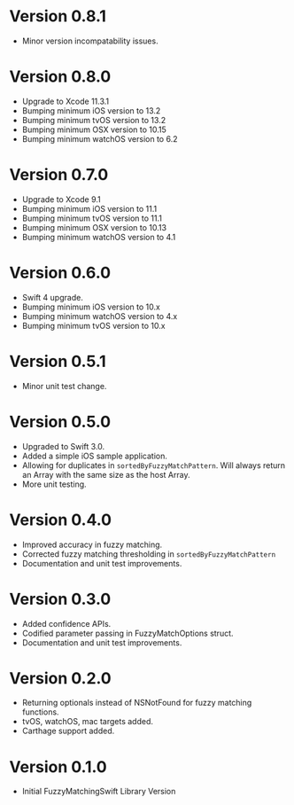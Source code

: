 # Version 0.8.1

- Minor version incompatability issues.

# Version 0.8.0

- Upgrade to Xcode 11.3.1
- Bumping minimum iOS version to 13.2
- Bumping minimum tvOS version to 13.2
- Bumping minimum OSX version to 10.15
- Bumping minimum watchOS version to 6.2

# Version 0.7.0

- Upgrade to Xcode 9.1
- Bumping minimum iOS version to 11.1
- Bumping minimum tvOS version to 11.1
- Bumping minimum OSX version to 10.13
- Bumping minimum watchOS version to 4.1

# Version 0.6.0

- Swift 4 upgrade.
- Bumping minimum iOS version to 10.x
- Bumping minimum watchOS version to 4.x
- Bumping minimum tvOS version to 10.x

# Version 0.5.1

- Minor unit test change.

# Version 0.5.0

- Upgraded to Swift 3.0.
- Added a simple iOS sample application.
- Allowing for duplicates in `sortedByFuzzyMatchPattern`. Will always return an Array with the same size as the host Array.
- More unit testing.

# Version 0.4.0

- Improved accuracy in fuzzy matching.
- Corrected fuzzy matching thresholding in `sortedByFuzzyMatchPattern`
- Documentation and unit test improvements.

# Version 0.3.0

- Added confidence APIs.
- Codified parameter passing in FuzzyMatchOptions struct.
- Documentation and unit test improvements.

# Version 0.2.0

- Returning optionals instead of NSNotFound for fuzzy matching functions.
- tvOS, watchOS, mac targets added.
- Carthage support added.

# Version 0.1.0

- Initial FuzzyMatchingSwift Library Version
